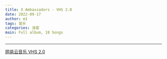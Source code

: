 ```yaml
---
title: X Ambassadors - VHS 2.0
date: 2022-09-17
author: m1
tags: 音乐
categories: 浊音
main: Full album, 18 Songs
---
```


<link rel="stylesheet" href="/css/APlayer.min.css">
<div id="aplayer"></div>
<script src="/js/APlayer.min.js"></script>
<script>
    const ap = new APlayer({
    container: document.getElementById('aplayer'),
    lrcType: 3,
    loop: 'none',
    audio: [
        {
        name: 'Renegades',
        artist: 'X Ambassadors',
        url: '01 Renegades.m4a',
        cover: 'Cover.jpg',
        lrc: '01 Renegades.lrc',
        },
        {
        name: 'Unsteady',
        artist: 'X Ambassadors',
        url: '02 Unsteady.m4a',
        cover: 'Cover.jpg',
        lrc: '02 Unsteady.lrc',
        },
        {
        name: 'Hang On',
        artist: 'X Ambassadors',
        url: '03 Hang On.m4a',
        cover: 'Cover.jpg',
        lrc: '03 Hang On.lrc',
        },
        {
        name: 'Gorgeous',
        artist: 'X Ambassadors',
        url: '04 Gorgeous.m4a',
        cover: 'Cover.jpg',
        lrc: '04 Gorgeous.lrc',
        },
        {
        name: 'Fear',
        artist: 'X Ambassadors (feat. Imagine Dragons)',
        url: '05 Fear (feat. Imagine Dragons).m4a',
        cover: 'Cover.jpg',
        lrc: '05 Fear (feat. Imagine Dragons).lrc',
        },
        {
        name: 'Nervous',
        artist: 'X Ambassadors',
        url: '06 Nervous.m4a',
        cover: 'Cover.jpg',
        lrc: '06 Nervous.lrc',
        },
        {
        name: 'Low Life',
        artist: 'X Ambassadors (feat. Jamie N Commons)',
        url: '07 Low Life (feat. Jamie N Commons).m4a',
        cover: 'Cover.jpg',
        lrc: '07 Low Life (feat. Jamie N Commons).lrc',
        },
        {
        name: 'B.I.G.',
        artist: 'X Ambassadors',
        url: '08 B.I.G..m4a',
        cover: 'Cover.jpg',
        lrc: '08 B.I.G..lrc',
        },
        {
        name: 'Feather',
        artist: 'X Ambassadors',
        url: '09 Feather.m4a',
        cover: 'Cover.jpg',
        lrc: '09 Feather.lrc',
        },
        {
        name: 'Superpower',
        artist: 'X Ambassadors',
        url: '10 Superpower.m4a',
        cover: 'Cover.jpg',
        lrc: '10 Superpower.lrc',
        },
        {
        name: 'Loveless',
        artist: 'X Ambassadors',
        url: '11 Loveless.m4a',
        cover: 'Cover.jpg',
        lrc: '11 Loveless.lrc',
        },        {
        name: 'Jungle',
        artist: 'X Ambassadors (feat. Jamie N Commons)',
        url: '12 Jungle (feat. Jamie N Commons).m4a',
        cover: 'Cover.jpg',
        lrc: '12 Jungle (feat. Jamie N Commons).lrc',
        },
        {
        name: 'Naked',
        artist: 'X Ambassadors',
        url: '13 Naked.m4a',
        cover: 'Cover.jpg',
        lrc: '13 Naked.lrc',
        },
        {
        name: 'Low Life 2.0',
        artist: 'X Ambassadors (feat. Jamie N Commons & A$AP Ferg)',
        url: '14 Low Life 2.0 (feat. Jamie N Commons & A$AP Ferg).m4a',
        cover: 'Cover.jpg',
        lrc: '14 Low Life 2.0 (feat. Jamie N Commons & A$AP Ferg).lrc',
        },
        {
        name: 'Kerosene Dreams',
        artist: 'X Ambassadors',
        url: '15 Kerosene Dreams.m4a',
        cover: 'Cover.jpg',
        lrc: '15 Kerosene Dreams.lrc',
        },
        {
        name: 'Collider',
        artist: 'X Ambassadors',
        url: '16 Collider.m4a',
        cover: 'Cover.jpg',
        lrc: '16 Collider.lrc',
        },
        {
        name: 'Gorgeous (Live – Upstate Sessions)',
        artist: 'X Ambassadors',
        url: '17 Gorgeous (Live – Upstate Sessions).m4a',
        cover: 'Cover.jpg',
        lrc: '17 Gorgeous (Live – Upstate Sessions).lrc',
        },
        {
        name: 'Eye of the Storm',
        artist: 'X Ambassadors',
        url: '18 Eye of the Storm.m4a',
        cover: 'Cover.jpg',
        lrc: '18 Eye of the Storm.lrc',
        }
    ]
});
</script>

---

[网易云音乐 VHS 2.0](https://music.163.com/#/album?id=34726680)